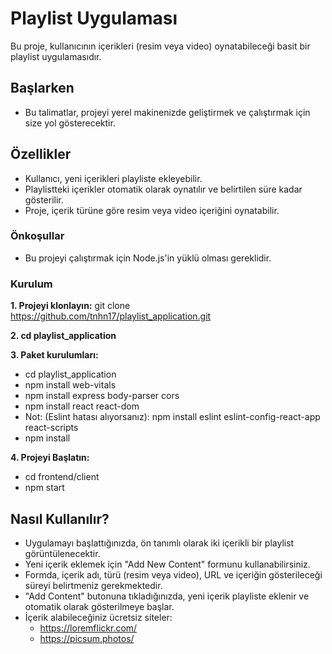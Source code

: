 # Playlist Uygulaması 
Bu proje, kullanıcının içerikleri (resim veya video) oynatabileceği basit bir playlist uygulamasıdır.

## Başlarken
* Bu talimatlar, projeyi yerel makinenizde geliştirmek ve çalıştırmak için size yol gösterecektir.


## Özellikler
* Kullanıcı, yeni içerikleri playliste ekleyebilir.
* Playlistteki içerikler otomatik olarak oynatılır ve belirtilen süre kadar gösterilir.
* Proje, içerik türüne göre resim veya video içeriğini oynatabilir.


### Önkoşullar    
+ Bu projeyi çalıştırmak için Node.js'in yüklü olması gereklidir. 


### Kurulum
**1. Projeyi klonlayın:**
git clone https://github.com/tnhn17/playlist_application.git

**2. cd playlist_application**
   
**3. Paket kurulumları:**
* cd playlist_application
* npm install web-vitals
* npm install express body-parser cors
* npm install react react-dom
* Not: (Eslint hatası alıyorsanız): npm install eslint eslint-config-react-app react-scripts
* npm install
  

**4. Projeyi Başlatın:**
* cd frontend/client
* npm start

## Nasıl Kullanılır?
* Uygulamayı başlattığınızda, ön tanımlı olarak iki içerikli bir playlist görüntülenecektir.
* Yeni içerik eklemek için "Add New Content" formunu kullanabilirsiniz.
* Formda, içerik adı, türü (resim veya video), URL ve içeriğin gösterileceği süreyi belirtmeniz gerekmektedir.
* "Add Content" butonuna tıkladığınızda, yeni içerik playliste eklenir ve otomatik olarak gösterilmeye başlar.
* İçerik alabileceğiniz ücretsiz siteler:
  * https://loremflickr.com/
  * https://picsum.photos/






